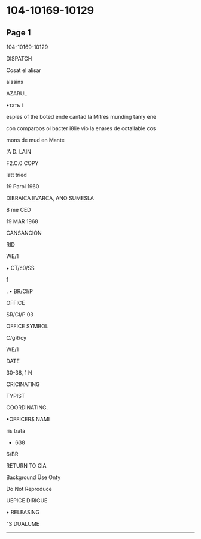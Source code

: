 # 104-10169-10129

## Page 1

104-10169-10129

DISPATCH

Cosat el alisar

alssins

AZARUL

•тать і

esples of the boted ende cantad la Mitres munding tamy ene

con comparoos ol bacter i8lie vio la enares de cotallable cos

mons de mud en Mante

'A D. LAIN

F2.C.0 COPY

latt tried

19 Parol 1960

DIBRAICA EVARCA, ANO SUMESLA

8 me CED

19 MAR 1968

CANSANCION

RID

WE/1

• CT/c0/SS

1

. • BR/CI/P

OFFICE

SR/CI/P 03

OFFICE SYMBOL

C/gR/cy

WE/1

DATE

30-38, 1 N

CRICINATING

TYPIST

COORDINATING.

•OFFICER$ NAMI

ris trata

* 638

6/BR

RETURN TO CIA

Background Üse Onty

Do Not Reproduce

UEPICE DIRIGUE

• RELEASING

"S DUALUME

---

